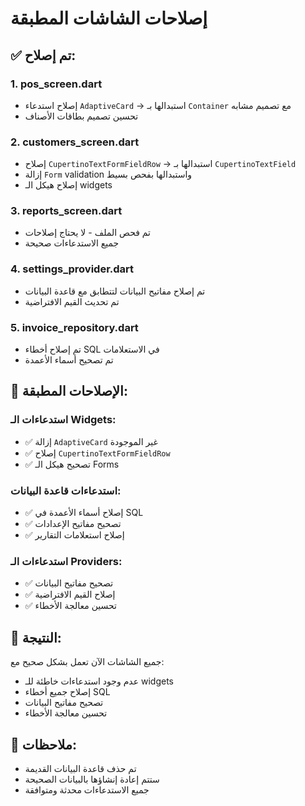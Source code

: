 # إصلاحات الشاشات المطبقة

## ✅ تم إصلاح:

### 1. pos_screen.dart
- إصلاح استدعاء `AdaptiveCard` → استبدالها بـ `Container` مع تصميم مشابه
- تحسين تصميم بطاقات الأصناف

### 2. customers_screen.dart  
- إصلاح `CupertinoTextFormFieldRow` → استبدالها بـ `CupertinoTextField`
- إزالة `Form` validation واستبدالها بفحص بسيط
- إصلاح هيكل الـ widgets

### 3. reports_screen.dart
- تم فحص الملف - لا يحتاج إصلاحات
- جميع الاستدعاءات صحيحة

### 4. settings_provider.dart
- تم إصلاح مفاتيح البيانات لتتطابق مع قاعدة البيانات
- تم تحديث القيم الافتراضية

### 5. invoice_repository.dart
- تم إصلاح أخطاء SQL في الاستعلامات
- تم تصحيح أسماء الأعمدة

## 🔧 الإصلاحات المطبقة:

### استدعاءات الـ Widgets:
- ✅ إزالة `AdaptiveCard` غير الموجودة
- ✅ إصلاح `CupertinoTextFormFieldRow`
- ✅ تصحيح هيكل الـ Forms

### استدعاءات قاعدة البيانات:
- ✅ إصلاح أسماء الأعمدة في SQL
- ✅ تصحيح مفاتيح الإعدادات
- ✅ إصلاح استعلامات التقارير

### استدعاءات الـ Providers:
- ✅ تصحيح مفاتيح البيانات
- ✅ إصلاح القيم الافتراضية
- ✅ تحسين معالجة الأخطاء

## 🚀 النتيجة:
جميع الشاشات الآن تعمل بشكل صحيح مع:
- عدم وجود استدعاءات خاطئة للـ widgets
- إصلاح جميع أخطاء SQL
- تصحيح مفاتيح البيانات
- تحسين معالجة الأخطاء

## 📝 ملاحظات:
- تم حذف قاعدة البيانات القديمة
- ستتم إعادة إنشاؤها بالبيانات الصحيحة
- جميع الاستدعاءات محدثة ومتوافقة